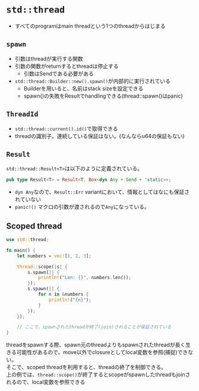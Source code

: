 # `std::thread`

* すべてのprogramはmain threadという1つのthreadからはじまる

## `spawn`

* 引数はthreadが実行する関数
* 引数の関数がreturnするとthreadは停止する
  * 引数はSendである必要がある
* `std::thread::Builder::new().spawn()`が内部的に実行されている
  * Builderを用いると、名前はstack sizeを設定できる
  * spawn()の失敗をResultでhandlingできる(thread::spawn()はpanic)

## `ThreadId`

* `std::thread::current().id()`で取得できる
* threadの識別子。連続している保証はない。(なんならu64の保証もない)

## `Result`

`std::thread::Result<T>`は以下のように定義されている。
```rust
pub type Result<T> = Result<T, Box<dyn Any + Send + 'static>>;
```

* `dyn Any`なので、`Result::Err` variantにおいて、情報としてはなにも保証されていない
* `panic!()` マクロの引数が渡されるので`Any`になっている。

## Scoped thread

```rust
use std::thread;

fn main() {
    let numbers = vec![1, 2, 3];

    thread::scope(|s| {
        s.spawn(|| {
            println!("Len: {}", numbers.len());
        });
        s.spawn(|| {
            for n in &numbers {
                println!("{n}");
            }
        });
    });

    // ここで、spawnされたthreadが終了(join)されることが保証されている
}
```

threadをspawnする際、spawn元のthreadよりもspawnされたthreadが長く生きる可能性があるので、move以外でclosureとしてlocal変数を参照(捕捉)できない。  
そこで、scoped threadを利用すると、threadの終了を制御できる。  
上の例では、`thread::scope()`が終了するとscopeがspawnしたthreadもjoinされるので、local変数を参照できる
